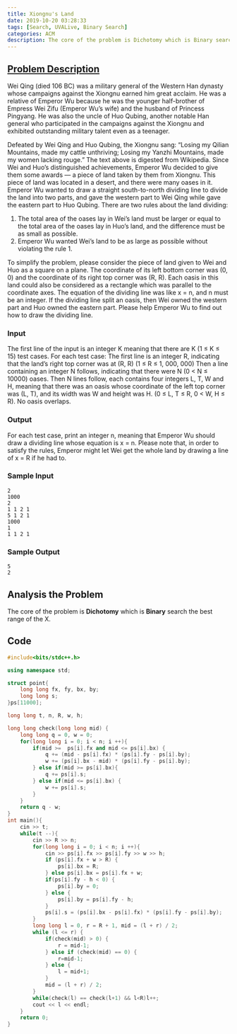 ```yaml
---
title: Xiongnu's Land
date: 2019-10-20 03:28:33
tags: [Search, UVALive, Binary Search]
categories: ACM
description: The core of the problem is Dichotomy which is Binary search the best range of the X.
---
```


## [Problem Description](https://icpcarchive.ecs.baylor.edu/index.php?option=com_onlinejudge&Itemid=8&page=show_problem&problem=5273)

Wei Qing (died 106 BC) was a military general of the Western Han dynasty whose campaigns against
the Xiongnu earned him great acclaim. He was a relative of Emperor Wu because he was the younger
half-brother of Empress Wei Zifu (Emperor Wu’s wife) and the husband of Princess Pingyang. He was also the uncle of Huo Qubing, another notable Han general who participated in the campaigns against the Xiongnu and exhibited outstanding military talent even as a teenager.

Defeated by Wei Qing and Huo Qubing, the Xiongnu sang: “Losing my Qilian Mountains, made
my cattle unthriving; Losing my Yanzhi Mountains, made my women lacking rouge.”
The text above is digested from Wikipedia. Since Wei and Huo’s distinguished achievements,
Emperor Wu decided to give them some awards — a piece of land taken by them from Xiongnu. This
piece of land was located in a desert, and there were many oases in it. Emperor Wu wanted to draw
a straight south-to-north dividing line to divide the land into two parts, and gave the western part to
Wei Qing while gave the eastern part to Huo Qubing. There are two rules about the land dividing:

1. The total area of the oases lay in Wei’s land must be larger or equal to the total area of the oases
   lay in Huo’s land, and the difference must be as small as possible.
2. Emperor Wu wanted Wei’s land to be as large as possible without violating the rule 1.

To simplify the problem, please consider the piece of land given to Wei and Huo as a square on a
plane. The coordinate of its left bottom corner was (0, 0) and the coordinate of its right top corner
was (R, R). Each oasis in this land could also be considered as a rectangle which was parallel to the
coordinate axes. The equation of the dividing line was like x = n, and n must be an integer. If the
dividing line split an oasis, then Wei owned the western part and Huo owned the eastern part. Please
help Emperor Wu to find out how to draw the dividing line.

### Input

The first line of the input is an integer K meaning that there are K (1 ≤ K ≤ 15) test cases.
For each test case:
The first line is an integer R, indicating that the land’s right top corner was at (R, R) (1 ≤ R ≤
1, 000, 000)
Then a line containing an integer N follows, indicating that there were N (0 < N ≤ 10000) oases.
Then N lines follow, each contains four integers L, T, W and H, meaning that there was an
oasis whose coordinate of the left top corner was (L, T), and its width was W and height was H.
(0 ≤ L, T ≤ R, 0 < W, H ≤ R). No oasis overlaps.

### Output

For each test case, print an integer n, meaning that Emperor Wu should draw a dividing line whose
equation is x = n. Please note that, in order to satisfy the rules, Emperor might let Wei get the whole
land by drawing a line of x = R if he had to.

### Sample Input

```
2
1000
2
1 1 2 1
5 1 2 1
1000
1
1 1 2 1
```

### Sample Output

```
5
2
```

## Analysis the Problem

The core of the problem is **Dichotomy** which is **Binary** search the best range of the X.

## Code

```c++
#include<bits/stdc++.h>

using namespace std;

struct point{
	long long fx, fy, bx, by;
	long long s;
}ps[11000];

long long t, n, R, w, h;

long long check(long long mid) {
	long long q = 0, w = 0; 
	for(long long i = 0; i < n; i ++){
		if(mid >=  ps[i].fx and mid <= ps[i].bx) {
			q += (mid - ps[i].fx) * (ps[i].fy - ps[i].by);
			w += (ps[i].bx - mid) * (ps[i].fy - ps[i].by);
		} else if(mid >= ps[i].bx){
			q += ps[i].s;
		} else if(mid <= ps[i].bx) {
			w += ps[i].s;
		}
	}
	return q - w;
}
int main(){
	cin >> t;
	while(t --){
		cin >> R >> n;
		for(long long i = 0; i < n; i ++){
			cin >> ps[i].fx >> ps[i].fy >> w >> h;
			if (ps[i].fx + w > R) {
				ps[i].bx = R;
			} else ps[i].bx = ps[i].fx + w;
			if(ps[i].fy - h < 0) {
				ps[i].by = 0;
			} else {
				ps[i].by = ps[i].fy - h;
			}
			ps[i].s = (ps[i].bx - ps[i].fx) * (ps[i].fy - ps[i].by);
		}
		long long l = 0, r = R + 1, mid = (l + r) / 2;
		while (l <= r) {
			if(check(mid) > 0) {
				r = mid-1;
			} else if (check(mid) == 0) {
				r=mid-1;
			} else {
				l = mid+1;
			} 
			mid = (l + r) / 2;
		} 
		while(check(l) == check(l+1) && l<R)l++;
		cout << l << endl;
	}
	return 0;
}
```